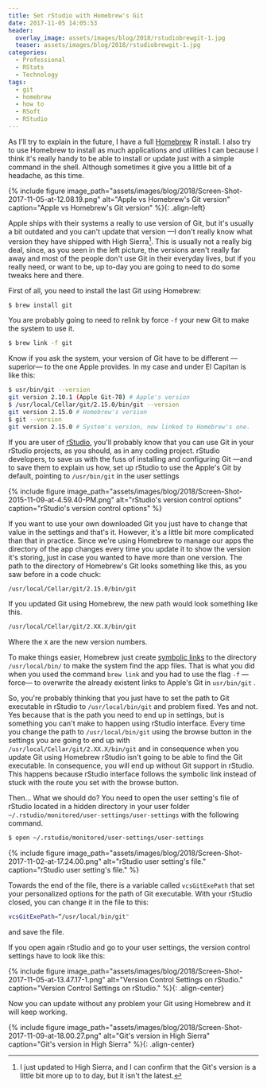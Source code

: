 ```yaml
---
title: Set rStudio with Homebrew's Git
date: 2017-11-05 14:05:53
header:
  overlay_image: assets/images/blog/2018/rstudiobrewgit-1.jpg
  teaser: assets/images/blog/2018/rstudiobrewgit-1.jpg
categories:
  - Professional
  - RStats
  - Technology
tags:
  - git
  - homebrew
  - how to
  - RSoft
  - RStudio
---
```

As I'll try to explain in the future, I have a full [Homebrew](https://brew.sh) R install. I also try to use Homebrew to install as much applications and utilities I can because I think it's really handy to be able to install or update just with a simple command in the shell. Although sometimes it give you a little bit of a headache, as this time.

 {% include figure image_path="assets/images/blog/2018/Screen-Shot-2017-11-05-at-12.08.19.png" alt="Apple vs Homebrew's Git version" caption="Apple vs Homebrew's Git version" %}{: .align-left}

Apple ships with their systems a really to use version of Git, but it's usually a bit outdated and you can't update that version —I don't really know what version they have shipped with High Sierra[^1]. This is usually not a really big deal, since, as you seen in the left picture, the versions aren't really far away and most of the people don't use Git in their everyday lives, but if you really need, or want to be, up to-day you are going to need to do some tweaks here and there.

First of all, you need to install the last Git using Homebrew:

```sh
$ brew install git
```

You are probably going to need to relink by force `-f` your new Git to make the system to use it.

```sh
$ brew link -f git
```

Know if you ask the system, your version of Git have to be different —superior—  to the one Apple provides. In my case and under El Capitan is like this:

```sh
$ usr/bin/git --version
git version 2.10.1 (Apple Git-78) # Apple's version
$ /usr/local/Cellar/git/2.15.0/bin/git --version
git version 2.15.0 # Homebrew's version
$ git --version
git version 2.15.0 # System's version, now linked to Homebrew's one.
```

If you are user of [rStudio](https://www.rstudio.com), you'll probably know that you can use Git in your rStudio projects, as you should, as in any coding project. rStudio developers, to save us with the fuss of installing and configuring Git —and to save them to explain us how, set up rStudio to use the Apple's Git by default, pointing to `/usr/bin/git`  in the user settings

{% include figure image_path="assets/images/blog/2018/Screen-Shot-2015-11-09-at-4.59.40-PM.png" alt="rStudio's version control options" caption="rStudio's version control options" %}

If you want to use your own downloaded Git you just have to change that value in the settings and that's it. However, it's a little bit more complicated than that in practice. Since we're using Homebrew to manage our apps the directory of the app changes every time you update it to show the version it's storing, just in case you wanted to have more than one version. The path to the directory of Homebrew's Git looks something like this, as you saw before in a code chuck:

```sh
/usr/local/Cellar/git/2.15.0/bin/git
```

If you updated Git using Homebrew, the new path would look something like this.

```sh
/usr/local/Cellar/git/2.XX.X/bin/git
```

Where the `X` are the new version numbers.

To make things easier, Homebrew just create [symbolic links](https://en.wikipedia.org/wiki/Symbolic_link) to the directory `/usr/local/bin/`  to make the system find the app files. That is what you did when you used the command `brew link`  and you had to use the flag `-f`  —force— to overwrite the already existent links to Apple's Git in `usr/bin/git` .

So, you're probably thinking that you just have to set the path to Git executable in rStudio to `/usr/local/bin/git`  and problem fixed. Yes and not. Yes because that is the path you need to end up in settings, but is something you can't make to happen using rStudio interface. Every time you change the path to `/usr/local/bin/git`  using the browse button in the settings you are going to end up with `/usr/local/Cellar/git/2.XX.X/bin/git`  and in consequence when you update Git using Homebrew rStudio isn't going to be able to find the Git executable. In consequence, you will end up without Git support in rStudio. This happens because rStudio interface follows the symbolic link instead of stuck with the route you set with the browse button.

Then… What we should do? You need to open the user setting's file of rStudio located in a hidden directory in your user folder `~/.rstudio/monitored/user-settings/user-settings`  with the following command.

```sh
$ open ~/.rstudio/monitored/user-settings/user-settings
```

{% include figure image_path="assets/images/blog/2018/Screen-Shot-2017-11-02-at-17.24.00.png" alt="rStudio user setting's file." caption="rStudio user setting's file." %}

Towards the end of the file, there is a variable called `vcsGitExePath`  that set your personalized options for the path of Git executable. With your rStudio closed, you can change it in the file to this:

```sh
vcsGitExePath=“/usr/local/bin/git"
```

and save the file.

If you open again rStudio and go to your user settings, the version control settings have to look like this:

{% include figure image_path="assets/images/blog/2018/Screen-Shot-2017-11-05-at-13.47.17-1.png" alt="Version Control Settings on rStudio." caption="Version Control Settings on rStudio." %}{: .align-center}

Now you can update without any problem your Git using Homebrew and it will keep working.

{% include figure image_path="assets/images/blog/2018/Screen-Shot-2017-11-09-at-18.00.27.png" alt="Git's version in High Sierra" caption="Git's version in High Sierra" %}{: .align-center}


[^1]: I just updated to High Sierra, and I can confirm that the Git's version is a little bit more up to to day, but it isn't the latest.
